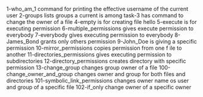 1-who_am_1 command for printing the effective username of the current user
2-groups lists groups a current is among
task-3 has command to change the owner of a file
4-empty is for creating file hello
5-execute is for executing permission
6-multiple_permissions gives execute permission to everybody
7-everybody gives executing permission to everybody
8-James_Bond grants only others permission
9-John_Doe is giving a specific permission
10-mirror_permissions copies permission from one f
ile to another
11-directories_permissions gives executing permission to subdirectories
12-directory_permissions creates directory with specific permission
13-change_group changes group owner of a file
100-change_owner_and_group changes owner and group for both files and directories
101-symbolic_link_permissions changes owner name os user and group of a specific file
102-if_only change owner of a specific owner
